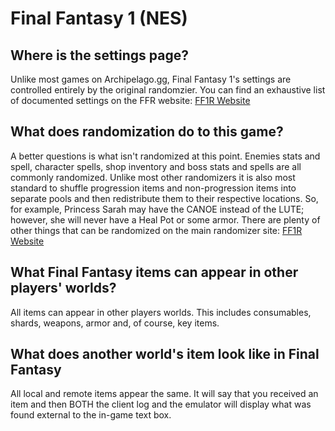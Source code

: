 # Final Fantasy 1 (NES)

## Where is the settings page?

Unlike most games on Archipelago.gg, Final Fantasy 1's settings are controlled entirely by the original randomzier. You
can find an exhaustive list of documented settings on the FFR
website: [FF1R Website](https://finalfantasyrandomizer.com/)

## What does randomization do to this game?

A better questions is what isn't randomized at this point. Enemies stats and spell, character spells, shop inventory and
boss stats and spells are all commonly randomized. Unlike most other randomizers it is also most standard to shuffle
progression items and non-progression items into separate pools and then redistribute them to their respective
locations. So, for example, Princess Sarah may have the CANOE instead of the LUTE; however, she will never have a Heal
Pot or some armor. There are plenty of other things that can be randomized on the main randomizer
site: [FF1R Website](https://finalfantasyrandomizer.com/)

## What Final Fantasy items can appear in other players' worlds?

All items can appear in other players worlds. This includes consumables, shards, weapons, armor and, of course, key
items.

## What does another world's item look like in Final Fantasy

All local and remote items appear the same. It will say that you received an item and then BOTH the client log and the
emulator will display what was found external to the in-game text box.
